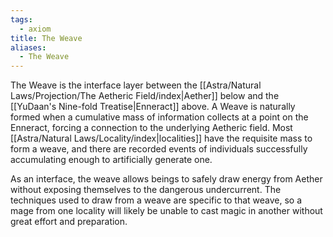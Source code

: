 ```yaml
---
tags:
  - axiom
title: The Weave
aliases:
  - The Weave
---
```


The Weave is the interface layer between the [[Astra/Natural Laws/Projection/The Aetheric Field/index|Aether]] below and the [[YuDaan's Nine-fold Treatise|Enneract]] above. A Weave is naturally formed when a cumulative mass of information collects at a point on the Enneract, forcing a connection to the underlying Aetheric field. Most [[Astra/Natural Laws/Locality/index|localities]] have the requisite mass to form a weave, and there are recorded events of individuals successfully accumulating enough to artificially generate one.

As an interface, the weave allows beings to safely draw energy from Aether without exposing themselves to the dangerous undercurrent. The techniques used to draw from a weave are specific to that weave, so a mage from one locality will likely be unable to cast magic in another without great effort and preparation.